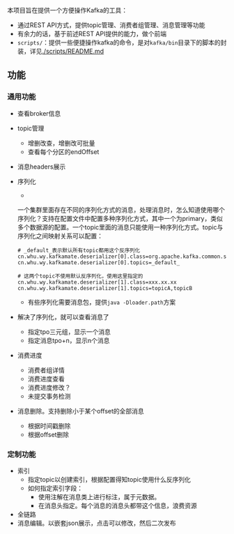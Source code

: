 本项目旨在提供一个方便操作Kafka的工具：

- 通过REST API方式，提供topic管理、消费者组管理、消息管理等功能
- 有余力的话，基于前述REST API提供的能力，做个前端
- `scripts/`：提供一些便捷操作kafka的命令，是对`kafka/bin`目录下的脚本的封装，详见[./scripts/README.md](./scripts)

## 功能

### 通用功能

- 查看broker信息

- topic管理

    - 增删改查，增删改可批量
    - 查看每个分区的endOffset

- 消息headers展示

- 序列化

    -
    一个集群里面存在不同的序列化方式的消息，处理消息时，怎么知道使用哪个序列化？支持在配置文件中配置多种序列化方式，其中一个为primary，类似多个数据源的配置。一个topic里面的消息只能使用一种序列化方式。topic与序列化之间映射关系可以配置：

    ```properties
    # _default_表示默认所有topic都用这个反序列化
    cn.whu.wy.kafkamate.deserializer[0].class=org.apache.kafka.common.serialization.StringDeserializer
    cn.whu.wy.kafkamate.deserializer[0].topics=_default_
    
    # 这两个topic不使用默认反序列化，使用这里指定的
    cn.whu.wy.kafkamate.deserializer[1].class=xxx.xx.xx
    cn.whu.wy.kafkamate.deserializer[1].topics=topicA,topicB
    ```

    - 有些序列化需要消息包，提供`java -Dloader.path`方案

- 解决了序列化，就可以查看消息了

    - 指定tpo三元组，显示一个消息
    - 指定消息tpo+n，显示n个消息

- 消费进度

    - 消费者组详情
    - 消费进度查看
    - 消费进度修改？
    - 未提交事务检测

- 消息删除。支持删除小于某个offset的全部消息

    - 根据时间戳删除
    - 根据offset删除

### 定制功能

- 索引
    - 指定topic以创建索引，根据配置得知topic使用什么反序列化
    - 如何指定索引字段：
        - 使用注解在消息类上进行标注，属于元数据。
        - 在消息头指定。每个消息的消息头都带这个信息，浪费资源
- 全链路
- 消息编辑。以嵌套json展示，点击可以修改，然后二次发布